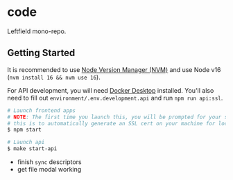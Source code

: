 # code

Leftfield mono-repo.

## Getting Started

It is recommended to use [Node Version Manager (NVM)](https://github.com/nvm-sh/nvm) and use Node v16 (`nvm install 16 && nvm use 16`).

For API development, you will need [Docker Desktop](https://www.docker.com/products/docker-desktop) installed. You'll also need to fill out `environment/.env.development.api` and run `npm run api:ssl`.

```sh
# Launch frontend apps
# NOTE: The first time you launch this, you will be prompted for your system password,
# this is to automatically generate an SSL cert on your machine for localhost
$ npm start

# Launch api
$ make start-api
```

- finish `sync` descriptors
- get file modal working
